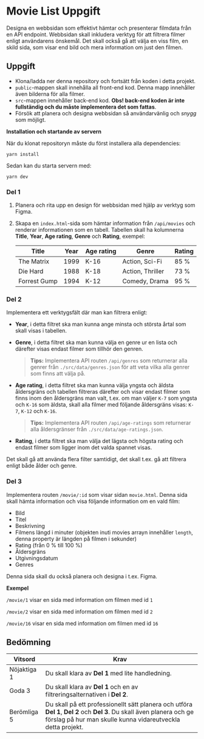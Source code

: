 # Movie List Uppgift

Designa en webbsidan som effektivt hämtar och presenterar filmdata från en API endpoint. Webbsidan skall inkludera verktyg för att filtrera filmer enligt användarens önskemål. Det skall också gå att välja en viss film, en skild sida, som visar end bild och mera information om just den filmen.

## Uppgift

* Klona/ladda ner denna repository och fortsätt från koden i detta projekt.
* `public`-mappen skall innehålla all front-end kod. Denna mapp innehåller även bilderna för alla filmer.
* `src`-mappen innehåller back-end kod. **Obs! back-end koden är inte fullständig och du måste implementera det som fattas**.
* Försök att planera och designa webbsidan så användarvänlig och *snygg* som möjligt.

**Installation och startande av servern**

När du klonat repositoryn måste du först installera alla dependencies:

```
yarn install
```

Sedan kan du starta servern med:

```
yarn dev
```

### Del 1

1. Planera och rita upp en design för webbsidan med hjälp av verktyg som Figma.
2. Skapa en `index.html`-sida som hämtar information från `/api/movies` och renderar informationen som en tabell. Tabellen skall ha kolumnerna **Title**, **Year**, **Age rating**, **Genre** och **Rating**, exempel:

   | Title        | Year     | Age rating     | Genre            | Rating     |
   |--------------|----------|----------------|------------------|------------|
   | The Matrix   | 1999     | K-16           | Action, Sci-Fi   |       85 % |
   | Die Hard     | 1988     | K-18           | Action, Thriller |       73 % |
   | Forrest Gump | 1994     | K-12           | Comedy, Drama    |       95 % |

### Del 2

Implementera ett verktygsfält där man kan filtrera enligt:

* **Year**, i detta filtret ska man kunna ange minsta och största årtal som skall visas i tabellen.
* **Genre**, i detta filtret ska man kunna välja en genre ur en lista och därefter visas endast filmer som tillhör den genren.

   > **Tips:** Implementera API routen `/api/genres` som returnerar alla genrer från `./src/data/genres.json` för att veta vilka alla genrer som finns att välja på.

* **Age rating**, i detta filtret ska man kunna välja yngsta och äldsta åldersgräns och tabellen filtreras därefter och visar endast filmer som finns inom den åldersgräns man valt, t.ex. om man väljer `K-7` som yngsta och `K-16` som äldsta, skall alla filmer med följande åldersgräns visas: `K-7`, `K-12` och `K-16`.
   
   > **Tips:** Implementera API routen `/api/age-ratings` som returnerar alla åldersgränser från `./src/data/age-ratings.json`.

* **Rating**, i detta filtret ska man välja det lägsta och högsta rating och endast filmer som ligger inom det valda spannet visas.

Det skall gå att använda flera filter samtidigt, det skall t.ex. gå att filtrera enligt både ålder och genre.

### Del 3

Implementera routen `/movie/:id` som visar sidan `movie.html`. Denna sida skall hämta information och visa följande information om en vald film:

* Bild
* Titel
* Beskrivning
* Filmens längd i minuter (objekten inuti movies arrayn innehåller `length`, denna property är längden på filmen i sekunder)
* Rating (från 0 % till 100 %)
* Åldersgräns
* Utgivningsdatum
* Genres

Denna sida skall du också planera och designa i t.ex. Figma.

**Exempel**

`/movie/1` visar en sida med information om filmen med id `1`

`/movie/2` visar en sida med information om filmen med id `2`

`/movie/16` visar en sida med information om filmen med id `16`

## Bedömning

| Vitsord     | Krav                                              |
|-------------|---------------------------------------------------|
| Nöjaktiga 1 | Du skall klara av **Del 1** med lite handledning. |
| Goda 3      | Du skall klara av **Del 1** och en av filtreringsalternativen i **Del 2**. |
| Berömliga 5 | Du skall på ett professionellt sätt planera och utföra **Del 1**, **Del 2** och **Del 3**. Du skall även planera och ge förslag på hur man skulle kunna vidareutveckla detta projekt. | 

